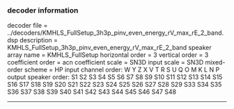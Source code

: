 
### decoder information 
decoder file = ../decoders/KMHLS_FullSetup_3h3p_pinv_even_energy_rV_max_rE_2_band.dsp
description = KMHLS_FullSetup_3h3p_pinv_even_energy_rV_max_rE_2_band
speaker array name = KMHLS_FullSetup
horizontal order   = 3
vertical order     = 3
coefficient order  = acn
coefficient scale  = SN3D
input scale        = SN3D
mixed-order scheme = HP
input channel order: W Y Z X V T R S U Q O M K L N P 
output speaker order: S1 S2 S3 S4 S5 S6 S7 S8 S9 S10 S11 S12 S13 S14 S15 S16 S17 S18 S19 S20 S21 S22 S23 S24 S25 S26 S27 S28 S29 S33 S34 S35 S36 S37 S38 S39 S40 S41 S42 S43 S44 S45 S46 S47 S48 

---

